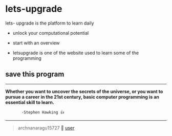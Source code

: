 # lets-upgrade
lets- upgrade is the platform to learn daily
- unlock your computational potential
* start with an overview
  
* letsupgrade is one of the website used to learn some of the programming
## save this program
---


 **Whether you want to uncover the secrets of the universe, or you want to pursue a career in the 21st century, basic computer programming is an essential skill to learn.**
 
           -Stephen Hawking 👍
  ---
  
  
> archnanaragu15727 🥀 [user](https://letsupgrade.in/user/archanaragu15727)
